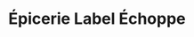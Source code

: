 ---
title: "Épicerie Label Échoppe"
url: /rochecorbon/epicerie-label-echoppe/
shop: Lebensmittel
---